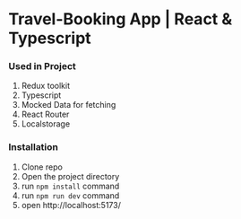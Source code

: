 # Travel-Booking App | React & Typescript

### Used in Project

1. Redux toolkit
2. Typescript
3. Mocked Data for fetching
4. React Router
5. Localstorage

### Installation

1. Clone repo
2. Open the project directory
3. run `npm install` command
4. run `npm run dev` command
5. open http://localhost:5173/
